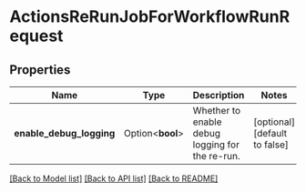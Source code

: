 # ActionsReRunJobForWorkflowRunRequest

## Properties

Name | Type | Description | Notes
------------ | ------------- | ------------- | -------------
**enable_debug_logging** | Option<**bool**> | Whether to enable debug logging for the re-run. | [optional][default to false]

[[Back to Model list]](../README.md#documentation-for-models) [[Back to API list]](../README.md#documentation-for-api-endpoints) [[Back to README]](../README.md)


